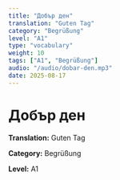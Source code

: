 ```yaml
---
title: "Добър ден"
translation: "Guten Tag"
category: "Begrüßung"
level: "A1"
type: "vocabulary"
weight: 10
tags: ["A1", "Begrüßung"]
audio: "/audio/dobar-den.mp3"
date: 2025-08-17
---
```


# Добър ден

**Translation:** Guten Tag

**Category:** Begrüßung

**Level:** A1

